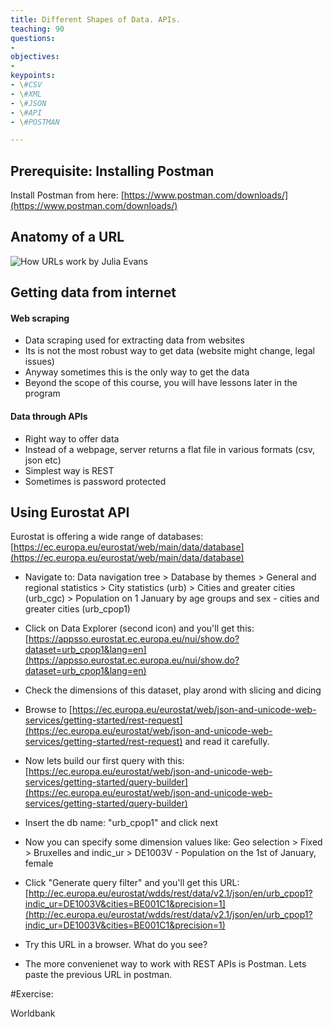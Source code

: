 ```yaml
---
title: Different Shapes of Data. APIs.
teaching: 90
questions:
-
objectives:
- 
keypoints:
- \#CSV
- \#XML
- \#JSON
- \#API
- \#POSTMAN

---
```



## Prerequisite: Installing Postman 

Install Postman from here: [https://www.postman.com/downloads/](https://www.postman.com/downloads/)


## Anatomy of a URL 

![How URLs work by Julia Evans](https://pbs.twimg.com/media/ECA-PX3XsAAdaOs?format=jpg&name=large)


## Getting data from internet

#### Web scraping
* Data scraping used for extracting data from websites
* Its is not the most robust way to get data (website might change, legal issues)
* Anyway sometimes this is the only way to get the data
* Beyond the scope of this course, you will have lessons later in the program

#### Data through APIs
* Right way to offer data
* Instead of a webpage, server returns a flat file in various formats (csv, json etc)
* Simplest way is REST
* Sometimes is password protected




## Using Eurostat API

Eurostat is offering a wide range of databases: [https://ec.europa.eu/eurostat/web/main/data/database](https://ec.europa.eu/eurostat/web/main/data/database)


* Navigate to: Data navigation tree > Database by themes > General and regional statistics	> City statistics (urb) > Cities and greater cities (urb_cgc) > Population on 1 January by age groups and sex - cities and greater cities (urb_cpop1)

* Click on Data Explorer (second icon) and you'll get this: [https://appsso.eurostat.ec.europa.eu/nui/show.do?dataset=urb_cpop1&lang=en](https://appsso.eurostat.ec.europa.eu/nui/show.do?dataset=urb_cpop1&lang=en)

* Check the dimensions of this dataset, play arond with slicing and dicing

* Browse to [https://ec.europa.eu/eurostat/web/json-and-unicode-web-services/getting-started/rest-request](https://ec.europa.eu/eurostat/web/json-and-unicode-web-services/getting-started/rest-request) and read it carefully.

* Now lets build our first query with this: [https://ec.europa.eu/eurostat/web/json-and-unicode-web-services/getting-started/query-builder](https://ec.europa.eu/eurostat/web/json-and-unicode-web-services/getting-started/query-builder)

* Insert the db name: "urb_cpop1" and click next

* Now you can specify some dimension values like: Geo selection > Fixed > Bruxelles and indic_ur > DE1003V - Population on the 1st of January, female

* Click "Generate query filter" and you'll get this URL: [http://ec.europa.eu/eurostat/wdds/rest/data/v2.1/json/en/urb_cpop1?indic_ur=DE1003V&cities=BE001C1&precision=1](http://ec.europa.eu/eurostat/wdds/rest/data/v2.1/json/en/urb_cpop1?indic_ur=DE1003V&cities=BE001C1&precision=1)

* Try this URL in a browser. What do you see?

* The more convenienet way to work with REST APIs is Postman. Lets paste the previous URL in postman.



#Exercise:

Worldbank






